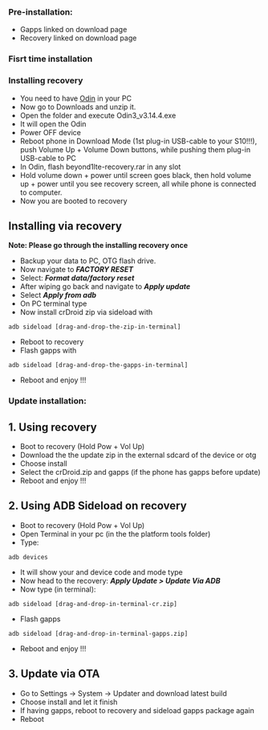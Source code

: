 ### Pre-installation:
* Gapps linked on download page
* Recovery linked on download page

### Fisrt time installation
### Installing recovery 
* You need to have [Odin](https://drive.google.com/file/d/1-tk7QBvxc8ixuU7XrGiGmNAjqspaliLv/view?usp=drive_link) in your PC
* Now go to Downloads and unzip it. 
* Open the folder and execute Odin3_v3.14.4.exe
* It will open the Odin
* Power OFF device
* Reboot phone in Download Mode (1st plug-in USB-cable to your S10!!!), push Volume Up + Volume Down buttons, while pushing them plug-in USB-cable to PC
* In Odin, flash beyond1lte-recovery.rar in any slot
* Hold volume down + power until screen goes black, then hold volume up + power until you see recovery screen, all while phone is connected to computer.
* Now you are booted to recovery

## Installing via recovery
**Note: Please go through the installing recovery once**
* Backup your data to PC, OTG flash drive.
* Now navigate to ***FACTORY RESET***
* Select: ***Format data/factory reset***
* After wiping go back and navigate to ***Apply update***
* Select  ***Apply from adb***
* On PC terminal type
* Now install crDroid zip via sideload with

```
adb sideload [drag-and-drop-the-zip-in-terminal]
```
* Reboot to recovery
* Flash gapps with

```
adb sideload [drag-and-drop-the-gapps-in-terminal]
```
* Reboot and enjoy !!!

### Update installation:
## 1. Using recovery
* Boot to recovery (Hold Pow + Vol Up)
* Download the the update zip in the external sdcard of the device or otg
* Choose install 
* Select the crDroid.zip and gapps (if the phone has gapps before update)
* Reboot and enjoy !!!

## 2. Using ADB Sideload on recovery 
* Boot to recovery (Hold Pow + Vol Up)
* Open Terminal in your pc (in the the platform tools folder)
* Type:

```
adb devices
```
* It will show your and device code and mode type
* Now head to the recovery: ***Apply Update > Update Via ADB***
* Now type (in terminal):

```
adb sideload [drag-and-drop-in-terminal-cr.zip]
```

* Flash gapps
```
adb sideload [drag-and-drop-in-terminal-gapps.zip]
```
* Reboot and enjoy !!!

## 3. Update via OTA
* Go to Settings -> System -> Updater and download latest build
* Choose install and let it finish
* If having gapps, reboot to recovery and sideload gapps package again
* Reboot